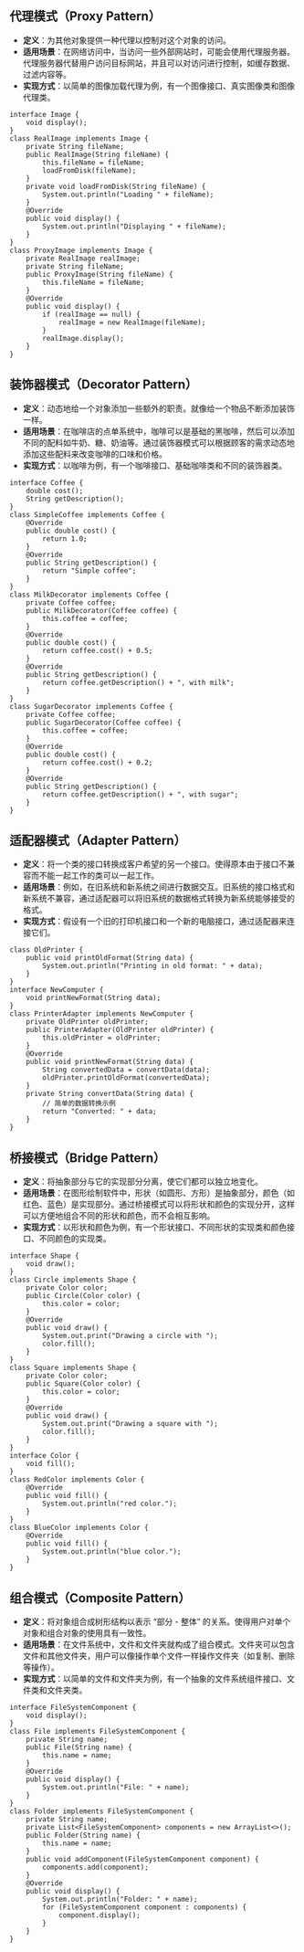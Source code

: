 ## **代理模式（Proxy Pattern）**
- **定义**：为其他对象提供一种代理以控制对这个对象的访问。
- **适用场景**：在网络访问中，当访问一些外部网站时，可能会使用代理服务器。代理服务器代替用户访问目标网站，并且可以对访问进行控制，如缓存数据、过滤内容等。
- **实现方式**：以简单的图像加载代理为例，有一个图像接口、真实图像类和图像代理类。
```
interface Image {
    void display();
}
class RealImage implements Image {
    private String fileName;
    public RealImage(String fileName) {
        this.fileName = fileName;
        loadFromDisk(fileName);
    }
    private void loadFromDisk(String fileName) {
        System.out.println("Loading " + fileName);
    }
    @Override
    public void display() {
        System.out.println("Displaying " + fileName);
    }
}
class ProxyImage implements Image {
    private RealImage realImage;
    private String fileName;
    public ProxyImage(String fileName) {
        this.fileName = fileName;
    }
    @Override
    public void display() {
        if (realImage == null) {
            realImage = new RealImage(fileName);
        }
        realImage.display();
    }
}
```
## **装饰器模式（Decorator Pattern）**
- **定义**：动态地给一个对象添加一些额外的职责。就像给一个物品不断添加装饰一样。
- **适用场景**：在咖啡店的点单系统中，咖啡可以是基础的黑咖啡，然后可以添加不同的配料如牛奶、糖、奶油等。通过装饰器模式可以根据顾客的需求动态地添加这些配料来改变咖啡的口味和价格。
- **实现方式**：以咖啡为例，有一个咖啡接口、基础咖啡类和不同的装饰器类。

```
interface Coffee {
    double cost();
    String getDescription();
}
class SimpleCoffee implements Coffee {
    @Override
    public double cost() {
        return 1.0;
    }
    @Override
    public String getDescription() {
        return "Simple coffee";
    }
}
class MilkDecorator implements Coffee {
    private Coffee coffee;
    public MilkDecorator(Coffee coffee) {
        this.coffee = coffee;
    }
    @Override
    public double cost() {
        return coffee.cost() + 0.5;
    }
    @Override
    public String getDescription() {
        return coffee.getDescription() + ", with milk";
    }
}
class SugarDecorator implements Coffee {
    private Coffee coffee;
    public SugarDecorator(Coffee coffee) {
        this.coffee = coffee;
    }
    @Override
    public double cost() {
        return coffee.cost() + 0.2;
    }
    @Override
    public String getDescription() {
        return coffee.getDescription() + ", with sugar";
    }
}
```
## **适配器模式（Adapter Pattern）**
- **定义**：将一个类的接口转换成客户希望的另一个接口。使得原本由于接口不兼容而不能一起工作的类可以一起工作。
- **适用场景**：例如，在旧系统和新系统之间进行数据交互。旧系统的接口格式和新系统不兼容，通过适配器可以将旧系统的数据格式转换为新系统能够接受的格式。
- **实现方式**：假设有一个旧的打印机接口和一个新的电脑接口，通过适配器来连接它们。

```
class OldPrinter {
    public void printOldFormat(String data) {
        System.out.println("Printing in old format: " + data);
    }
}
interface NewComputer {
    void printNewFormat(String data);
}
class PrinterAdapter implements NewComputer {
    private OldPrinter oldPrinter;
    public PrinterAdapter(OldPrinter oldPrinter) {
        this.oldPrinter = oldPrinter;
    }
    @Override
    public void printNewFormat(String data) {
        String convertedData = convertData(data);
        oldPrinter.printOldFormat(convertedData);
    }
    private String convertData(String data) {
        // 简单的数据转换示例
        return "Converted: " + data;
    }
}
```
## **桥接模式（Bridge Pattern）**
- **定义**：将抽象部分与它的实现部分分离，使它们都可以独立地变化。
- **适用场景**：在图形绘制软件中，形状（如圆形、方形）是抽象部分，颜色（如红色、蓝色）是实现部分。通过桥接模式可以将形状和颜色的实现分开，这样可以方便地组合不同的形状和颜色，而不会相互影响。
- **实现方式**：以形状和颜色为例，有一个形状接口、不同形状的实现类和颜色接口、不同颜色的实现类。

```
interface Shape {
    void draw();
}
class Circle implements Shape {
    private Color color;
    public Circle(Color color) {
        this.color = color;
    }
    @Override
    public void draw() {
        System.out.print("Drawing a circle with ");
        color.fill();
    }
}
class Square implements Shape {
    private Color color;
    public Square(Color color) {
        this.color = color;
    }
    @Override
    public void draw() {
        System.out.print("Drawing a square with ");
        color.fill();
    }
}
interface Color {
    void fill();
}
class RedColor implements Color {
    @Override
    public void fill() {
        System.out.println("red color.");
    }
}
class BlueColor implements Color {
    @Override
    public void fill() {
        System.out.println("blue color.");
    }
}
```

  

## **组合模式（Composite Pattern）**
- **定义**：将对象组合成树形结构以表示 “部分 - 整体” 的关系。使得用户对单个对象和组合对象的使用具有一致性。
- **适用场景**：在文件系统中，文件和文件夹就构成了组合模式。文件夹可以包含文件和其他文件夹，用户可以像操作单个文件一样操作文件夹（如复制、删除等操作）。
- **实现方式**：以简单的文件和文件夹为例，有一个抽象的文件系统组件接口、文件类和文件夹类。

```
interface FileSystemComponent {
    void display();
}
class File implements FileSystemComponent {
    private String name;
    public File(String name) {
        this.name = name;
    }
    @Override
    public void display() {
        System.out.println("File: " + name);
    }
}
class Folder implements FileSystemComponent {
    private String name;
    private List<FileSystemComponent> components = new ArrayList<>();
    public Folder(String name) {
        this.name = name;
    }
    public void addComponent(FileSystemComponent component) {
        components.add(component);
    }
    @Override
    public void display() {
        System.out.println("Folder: " + name);
        for (FileSystemComponent component : components) {
            component.display();
        }
    }
}
```